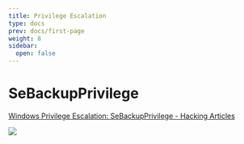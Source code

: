 ```yaml
---
title: Privilege Escalation
type: docs
prev: docs/first-page
weight: 8
sidebar:
  open: false
---
```


# SeBackupPrivilege
[Windows Privilege Escalation: SeBackupPrivilege - Hacking Articles](https://www.hackingarticles.in/windows-privilege-escalation-sebackupprivilege/)

![](/images/red_team/windows/20241004113530.png)